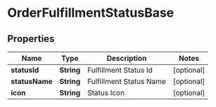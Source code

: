 
# OrderFulfillmentStatusBase

## Properties
Name | Type | Description | Notes
------------ | ------------- | ------------- | -------------
**statusId** | **String** | Fulfillment Status Id |  [optional]
**statusName** | **String** | Fulfillment Status Name |  [optional]
**icon** | **String** | Status Icon |  [optional]



